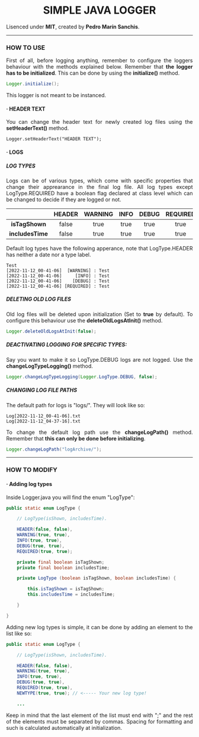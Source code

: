 

<div style="text-align: justify">

<div style="text-align: center">

# SIMPLE JAVA LOGGER

</div>

Lisenced under **MIT**, created by **Pedro Marín Sanchis**.

---

### HOW TO USE

First of all, before logging anything, remember to configure the loggers behaviour with the methods explained below. Remember that **the logger has to be initialized**. This can be done by using the **initialize()** method.

```java
Logger.initialize();
```

This logger is not meant to be instanced.

#### · HEADER TEXT

You can change the header text for newly created log files using the **setHeaderText()** method.

<pre><code>Logger.setHeaderText("HEADER TEXT");</code></pre>

#### · LOGS

##### LOG TYPES

Logs can be of various types, which come with specific properties that change their apprearance in the final log file. All log types except LogType.REQUIRED have a boolean flag declared at class level which can be changed to decide if they are logged or not.

|                  |      **HEADER**     |     **WARNING**     |       **INFO**      |      **DEBUG**      | **REQUIRED** |
|:----------------:|:-------------------:|:-------------------:|:-------------------:|:-------------------:|:------------:|
| **isTagShown**   | false               | true                | true                | true                | true         |
| **includesTime** | false               | true                | true                | true                | true         |

Default log types have the following apperance, note that LogType.HEADER has neither a date nor a type label.


```
Test
[2022-11-12_00-41-06]  [WARNING] : Test
[2022-11-12_00-41-06]     [INFO] : Test
[2022-11-12_00-41-06]    [DEBUG] : Test
[2022-11-12_00-41-06] [REQUIRED] : Test
```

##### DELETING OLD LOG FILES

Old log files will be deleted upon initialization (Set to **true** by default). To configure this behaviour use the **deleteOldLogsAtInit()** method.

```java
Logger.deleteOldLogsAtInit(false);
```

##### DEACTIVATING LOGGING FOR SPECIFIC TYPES:

Say you want to make it so LogType.DEBUG logs are not logged. Use the **changeLogTypeLogging()** method.

```java
Logger.changeLogTypeLogging(Logger.LogType.DEBUG, false);
```

##### CHANGING LOG FILE PATHS

The default path for logs is "logs/". They will look like so:

```
Log[2022-11-12_00-41-06].txt
Log[2022-11-12_04-37-16].txt
```

To change the default log path use the **changeLogPath()** method. Remember that **this can only be done before initializing**.

```java
Logger.changeLogPath("logArchive/");
```

---

### HOW TO MODIFY

#### · Adding log types

Inside Logger.java you will find the enum "LogType":

```java
public static enum LogType {

    // LogType(isShown, includesTime).

    HEADER(false, false),
    WARNING(true, true),
    INFO(true, true),
    DEBUG(true, true),
    REQUIRED(true, true);

    private final boolean isTagShown;
    private final boolean includesTime;

    private LogType (boolean isTagShown, boolean includesTime) {

        this.isTagShown = isTagShown;
        this.includesTime = includesTime;

    }

}
```

Adding new log types is simple, it can be done by adding an element to the list like so:

```java
public static enum LogType {

    // LogType(isShown, includesTime).

    HEADER(false, false),
    WARNING(true, true),
    INFO(true, true),
    DEBUG(true, true),
    REQUIRED(true, true),
    NEWTYPE(true, true); // <----- Your new log type!

    ...
```

Keep in mind that the last element of the list must end with ";" and the rest of the elements must be separated by commas. Spacing for formatting and such is calculated automatically at initialization.

</div>